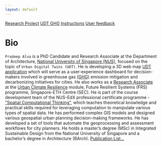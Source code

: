 ```yaml
---
layout: default
---
```


[Research Project](./another-page.html)
[UDT GHG](./app-page.html)
[Instructions](./instruction-page.html)
[User feedback](./feedback-page.html)

# Bio
`Pradeep Alva` is a PhD Candidate and Research Associate at the Department of Architecture, <a href="https://cde.nus.edu.sg/arch/">National University of Singapore (NUS)</a>, focused on the topic of `Urban Digital Twins (UDT)`. He is developing a 3D web map <a href="https://ghg.app.frs.ethz.ch/">UDT application</a> which will serve as a user-experience dashboard for decision-makers involved in greenhouse gas <a href="./another-page.html">(GHG)</a> emission mitigation and decarbonizing initiatives for cities. He also works as a <a href="https://frs.ethz.ch/people/researchers/pradeep-alva.html">Research Associate</a> at the <a href="https://frs.ethz.ch/research/urban-resilience/climate-resilience.html">Urban Climate Resilience</a> module, Future Resilient Systems (FRS) programme, Singapore-ETH Centre (SEC). He is part of the course development team of the NUS-EdX professional certificate programme -<a href="https://www.edx.org/certificates/professional-certificate/nus-spatial-computational-thinking">"Spatial Computational Thinking"</a>, which teaches theoretical knowledge and practical skills required for leveraging computation to manipulate various types of spatial data. He has performed complex GIS models and designed various geospatial urban planning decision-making frameworks. He has developed a set of tools that automate the geoprocessing and assessment workflows for city planners. He holds a master’s degree (MSc) in Integrated Sustainable Design from the National University of Singapore and a bachelor’s degree in Architecture (BArch). <a href="https://www.researchgate.net/profile/Pradeep-Alva">Publication List...</a>